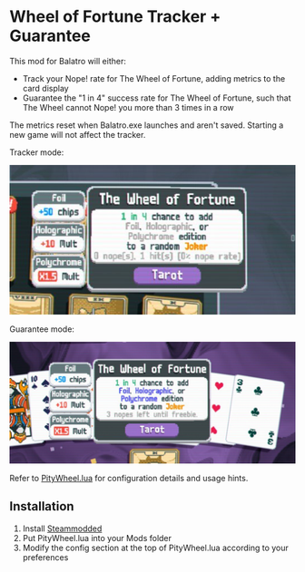 # Wheel of Fortune Tracker + Guarantee

This mod for Balatro will either:

- Track your Nope! rate for The Wheel of Fortune, adding metrics to the card display
- Guarantee the "1 in 4" success rate for The Wheel of Fortune, such that The Wheel cannot Nope! you more than 3 times in a row

The metrics reset when Balatro.exe launches and aren't saved. Starting a new game will not affect the tracker.

Tracker mode:

![rates](rates.png)

Guarantee mode:

![freebie](freebie.png)

Refer to [PityWheel.lua](pitywheel.lua) for configuration details and usage hints.

## Installation

1. Install [Steammodded](https://github.com/Steamopollys/steamodded)
2. Put PityWheel.lua into your Mods folder
3. Modify the config section at the top of PityWheel.lua according to your preferences
